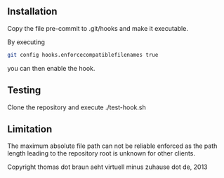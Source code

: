 ## Installation
Copy the file pre-commit to .git/hooks and make it executable.

By executing
```sh
git config hooks.enforcecompatiblefilenames true
```
you can then enable the hook.

## Testing
Clone the repository and execute ./test-hook.sh

## Limitation
The maximum absolute file path can not be reliable enforced as the path length
leading to the repository root is unknown for other clients.

Copyright thomas dot braun aeht virtuell minus zuhause dot de,  2013
